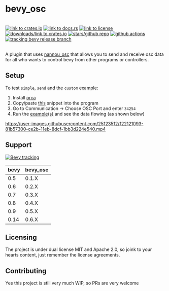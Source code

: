 # bevy_osc

</br>
<div align="left">
<a href="https://crates.io/crates/bevy_osc"><img src="https://img.shields.io/crates/v/bevy_osc" alt="link to crates.io"></a>
<a href="https://docs.rs/bevy_osc"><img src="https://docs.rs/bevy_osc/badge.svg" alt="link to docs.rs"></a>
<a href="https://github.com/BlackPhlox/bevy_osc/blob/master/credits/CREDITS.md"><img src="https://img.shields.io/crates/l/bevy_osc" alt="link to license"></a>
<a href="https://crates.io/crates/bevy_osc"><img src="https://img.shields.io/crates/d/bevy_osc" alt="downloads/link to crates.io"></a>   
<a href="https://github.com/BlackPhlox/bevy_osc"><img src="https://img.shields.io/github/stars/BlackPhlox/bevy_osc" alt="stars/github repo"></a>
<a href="https://github.com/BlackPhlox/bevy_osc/actions/workflows/master.yml"><img src="https://github.com/BlackPhlox/bevy_osc/actions/workflows/master.yml/badge.svg" alt="github actions"></a>
<a href="https://github.com/bevyengine/bevy/blob/main/docs/plugins_guidelines.md#main-branch-tracking"><img src="https://img.shields.io/badge/Bevy%20tracking-released%20version-lightblue" alt="tracking bevy release branch"></a>
</div>
</br>

A plugin that uses [nannou_osc](https://github.com/nannou-org/nannou/tree/master/nannou_osc) that allows you to send and receive osc data for all who wants to control bevy from other programs or controllers.

## Setup

To test `simple`, `send` and the `custom` example:

1. Install [orca](https://hundredrabbits.itch.io/orca)
2. Copy/paste [this](https://git.sr.ht/~rabbits/orca-examples/tree/master/basics/_osc.orca) snippet into the program
3. Go to Communication -> Choose OSC Port and enter `34254`
4. Run the [example(s)](/examples/) and see the data flowing (as shown below)

<https://user-images.githubusercontent.com/25123512/122121093-81b57300-ce2b-11eb-8dcf-1bb3d224e540.mp4>

## Support

[![Bevy tracking](https://img.shields.io/badge/Bevy%20tracking-released%20version-lightblue)](https://github.com/bevyengine/bevy/blob/main/docs/plugins_guidelines.md#main-branch-tracking)

|bevy|bevy_osc|
|---|---|
|0.5|0.1.X|
|0.6|0.2.X|
|0.7|0.3.X|
|0.8|0.4.X|
|0.9|0.5.X|
|0.14|0.6.X|

## Licensing

The project is under dual license MIT and Apache 2.0, so joink to your hearts content, just remember the license agreements.

## Contributing

Yes this project is still very much WIP, so PRs are very welcome
